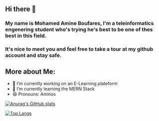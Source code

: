 ## Hi there 👋


### My name is Mohamed Amine Boufares, I'm a teleinformatics engenering student who's trying he's best to be one of thes best in this field.


### It's nice to meet you and feel free to take a tour at my github account and stay safe.

## More about Me:


- 🔭 I’m currently working on an E-Learning plateform
- 🌱 I’m currently learning the MERN Stack
- 😄 Pronouns: Aminos


[![Anurag's GitHub stats](https://github-readme-stats.vercel.app/api?username=MohamedAmineBoufares
)](https://github.com/anuraghazra/github-readme-stats)


[![Top Langs](https://github-readme-stats.vercel.app/api/top-langs/?username=MohamedAmineBoufares)](https://github.com/anuraghazra/github-readme-stats)
